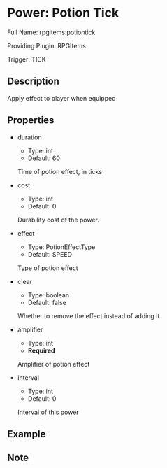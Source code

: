 # Power: Potion Tick

<!-- This file is generated ingame by `/rpgitem gen-wiki`. -->
<!-- Please only edit between "beginCustomXXXX" and "endCustomXXXX".  -->
<!-- If you want to edit description of this power or property, -->
<!-- please edit corresponding section in "resources/lang/en_US.yml" -->

Full Name: rpgitems:potiontick

Providing Plugin: RPGItems

Trigger: TICK

<!-- beginCustomHeader -->
<!-- endCustomHeader -->

## Description

Apply effect to player when equipped
<!-- beginCustomDescription -->
<!-- endCustomDescription -->

## Properties

* duration

  * Type: int
  * Default: 60

  Time of potion effect, in ticks

* cost

  * Type: int
  * Default: 0

  Durability cost of the power.

* effect

  * Type: PotionEffectType
  * Default: SPEED

  Type of potion effect

* clear

  * Type: boolean
  * Default: false

  Whether to remove the effect instead of adding it

* amplifier

  * Type: int
  * **Required**

  Amplifier of potion effect

* interval

  * Type: int
  * Default: 0

  Interval of this power


<!-- beginCustomProperties -->
<!-- endCustomProperties -->

## Example

<!-- beginCustomExample -->
<!-- endCustomExample -->

## Note

<!-- beginCustomNote -->
<!-- endCustomNote -->